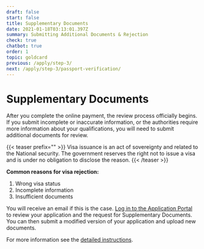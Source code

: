 ```yaml
---
draft: false
start: false
title: Supplementary Documents
date: 2021-01-18T03:13:01.397Z
summary: Submitting Additional Documents & Rejection
check: true
chatbot: true
order: 1
topic: goldcard
previous: /apply/step-3/
next: /apply/step-3/passport-verification/
---
```

# Supplementary Documents

After you complete the online payment, the review process officially begins. If you submit incomplete or inaccurate information, or the authorities require more information about your qualifications, you will need to submit additional documents for review.

{{< teaser prefix="" >}}
Visa issuance is an act of sovereignty and related to the National security. The government reserves the right not to issue a visa and is under no obligation to disclose the reason.
{{< /teaser >}}

**Common reasons for visa rejection:**

1. Wrong visa status
2. Incomplete information
3. Insufficient documents

You will receive an email if this is the case. [Log in to the Application Portal](https://coa.immigration.gov.tw/coa-frontend/four-in-one/entry/golden-card) to review your application and the request for Supplementary Documents. You can then submit a modified version of your application and upload new documents.

For more information see the [detailed instructions](/en/application/#submitting-additional-documents--rejection).
